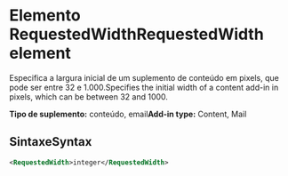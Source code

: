 # <a name="requestedwidth-element"></a><span data-ttu-id="03a89-101">Elemento RequestedWidth</span><span class="sxs-lookup"><span data-stu-id="03a89-101">RequestedWidth element</span></span>

<span data-ttu-id="03a89-102">Especifica a largura inicial de um suplemento de conteúdo em pixels, que pode ser entre 32 e 1.000.</span><span class="sxs-lookup"><span data-stu-id="03a89-102">Specifies the initial width of a content add-in in pixels, which can be between 32 and 1000.</span></span>

<span data-ttu-id="03a89-103">**Tipo de suplemento:** conteúdo, email</span><span class="sxs-lookup"><span data-stu-id="03a89-103">**Add-in type:** Content, Mail</span></span>

## <a name="syntax"></a><span data-ttu-id="03a89-104">Sintaxe</span><span class="sxs-lookup"><span data-stu-id="03a89-104">Syntax</span></span>

```XML
<RequestedWidth>integer</RequestedWidth>
```

